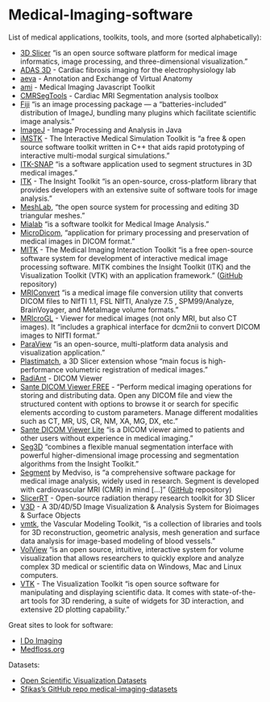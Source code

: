 # Medical-Imaging-software

List of medical applications, toolkits, tools, and more (sorted alphabetically):

- [3D Slicer](https://www.slicer.org) “is an open source software platform for medical image informatics, image processing, and three-dimensional visualization.”
- [ADAS 3D](https://www.adas3d.com/) - Cardiac fibrosis imaging for the electrophysiology lab  
- [aeva](https://simtk.org/projects/aeva-apps) - Annotation and Exchange of Virtual Anatomy
- [ami](https://github.com/FNNDSC/ami) - Medical Imaging Javascript Toolkit
- [CMRSegTools](https://www.creatis.insa-lyon.fr/CMRSegTools/) - Cardiac MRI Segmentation analysis toolbox
- [Fiji](https://fiji.sc) “is an image processing package — a “batteries-included” distribution of ImageJ, bundling many plugins which facilitate scientific image analysis.”
- [ImageJ](https://imagej.nih.gov/ij/) - Image Processing and Analysis in Java
- [iMSTK](https://www.imstk.org/) - The Interactive Medical Simulation Toolkit is “a free & open source software toolkit written in C++ that aids rapid prototyping of interactive multi-modal surgical simulations.”
- [ITK-SNAP](http://www.itksnap.org/) “is a software application used to segment structures in 3D medical images.”
- [ITK](https://itk.org/) - The Insight Toolkit “is an open-source, cross-platform library that provides developers with an extensive suite of software tools for image analysis.”
- [MeshLab](https://www.meshlab.net), “the open source system for processing and editing 3D triangular meshes.”
- [Mialab](http://mialab.org) “is a software toolkit for Medical Image Analysis.”
- [MicroDicom](https://www.microdicom.com/), “application for primary processing and preservation of medical images in DICOM format.”
- [MITK](https://www.mitk.org) - The Medical Imaging Interaction Toolkit “is a free open-source software system for development of interactive medical image processing software. MITK combines the Insight Toolkit (ITK) and the Visualization Toolkit (VTK) with an application framework.” ([GitHub](https://github.com/MITK/MITK) repository)
- [MRIConvert](https://lcni.uoregon.edu/downloads/mriconvert/mriconvert-and-mcverter) “is a medical image file conversion utility that converts DICOM files to NIfTI 1.1, FSL NIfTI, Analyze 7.5 , SPM99/Analyze, BrainVoyager, and MetaImage volume formats.”
- [MRIcroGL](https://www.nitrc.org/projects/mricrogl/) - Viewer for medical images (not only MRI, but also CT images). It “includes a graphical interface for dcm2nii to convert DICOM images to NIfTI format.”
- [ParaView](https://www.paraview.org/) “is an open-source, multi-platform data analysis and visualization application.”
- [Plastimatch](https://www.slicer.org/wiki/Documentation/Nightly/Extensions/Plastimatch), a 3D Slicer extension whose “main focus is high-performance volumetric registration of medical images.”
- [RadiAnt](http://www.radiantviewer.com/) - DICOM Viewer
- [Sante DICOM Viewer FREE](https://sante-dicom-viewer-free.software.informer.com/) - “Perform medical imaging operations for storing and distributing data. Open any DICOM file and view the structured content with options to browse it or search for specific elements according to custom parameters. Manage different modalities such as CT, MR, US, CR, NM, XA, MG, DX, etc.”
- [Sante DICOM Viewer Lite](https://www.santesoft.com/win/sante-dicom-viewer-lite/sante-dicom-viewer-lite.html) “is a DICOM viewer aimed to patients and other users without experience in medical imaging.”
- [Seg3D](https://www.sci.utah.edu/cibc-software/seg3d.html) “combines a flexible manual segmentation interface with powerful higher-dimensional image processing and segmentation algorithms from the Insight Toolkit.”
- [Segment](http://medviso.com/download2/) by Medviso, is “a comprehensive software package for medical image analysis, widely used in research. Segment is developed with cardiovascular MRI (CMR) in mind [...]” ([GitHub](https://github.com/Cardiac-MR-Group-Lund/segment-open) repository)
- [SlicerRT](https://slicerrt.github.io/) - Open-source radiation therapy research toolkit for 3D Slicer
- [V3D](https://v3d1.software.informer.com/) - A 3D/4D/5D Image Visualization & Analysis System for Bioimages & Surface Objects
- [vmtk](http://www.vmtk.org/), the Vascular Modeling Toolkit, “is a collection of libraries and tools for 3D reconstruction, geometric analysis, mesh generation and surface data analysis for image-based modeling of blood vessels.”
- [VolView](https://www.kitware.com/volview/) “is an open source, intuitive, interactive system for volume visualization that allows researchers to quickly explore and analyze complex 3D medical or scientific data on Windows, Mac and Linux computers.
- [VTK](https://vtk.org/) - The Visualization Toolkit “is open source software for manipulating and displaying scientific data. It comes with state-of-the-art tools for 3D rendering, a suite of widgets for 3D interaction, and extensive 2D plotting capability.”

Great sites to look for software:

- [I Do Imaging](https://idoimaging.com/)
- [Medfloss.org](https://www.medfloss.org/)

Datasets:

- [Open Scientific Visualization Datasets](https://klacansky.com/open-scivis-datasets/)
- [Sfikas’s GitHub repo medical-imaging-datasets](https://github.com/sfikas/medical-imaging-datasets)
